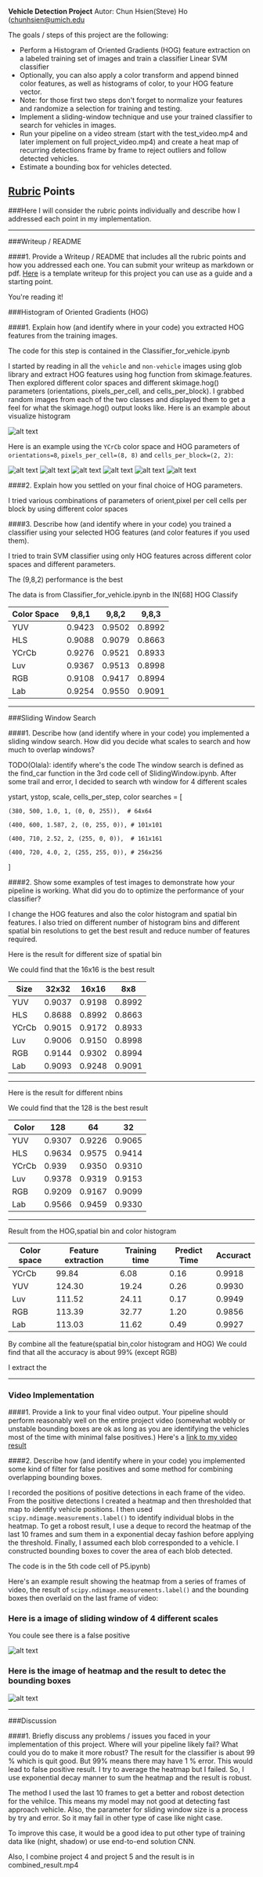 **Vehicle Detection Project**
Autor: Chun Hsien(Steve) Ho (chunhsien@umich.edu

The goals / steps of this project are the following:

* Perform a Histogram of Oriented Gradients (HOG) feature extraction on a labeled training set of images and train a classifier Linear SVM classifier
* Optionally, you can also apply a color transform and append binned color features, as well as histograms of color, to your HOG feature vector. 
* Note: for those first two steps don't forget to normalize your features and randomize a selection for training and testing.
* Implement a sliding-window technique and use your trained classifier to search for vehicles in images.
* Run your pipeline on a video stream (start with the test_video.mp4 and later implement on full project_video.mp4) and create a heat map of recurring detections frame by frame to reject outliers and follow detected vehicles.
* Estimate a bounding box for vehicles detected.

[//]: # (Image References)
[image1]: ./report_file/hog_HLS.png
[image2]: ./report_file/hog_Lab.png
[image3]: ./report_file/hog_Luv.png
[image4]: ./report_file/hog_RGB.png
[image5]: ./report_file/hog_YCrCb.png
[image6]: ./report_file/hog_YUV.png
[image7]: ./report_file/color_hist.png
[image8]: ./report_file/heatmap.png
[image9]: ./report_file/sliding_window.png

[video]: results_YCrCb_p5.mp4


## [Rubric](https://review.udacity.com/#!/rubrics/513/view) Points
###Here I will consider the rubric points individually and describe how I addressed each point in my implementation.  

---
###Writeup / README

####1. Provide a Writeup / README that includes all the rubric points and how you addressed each one.  You can submit your writeup as markdown or pdf.  [Here](https://github.com/udacity/CarND-Vehicle-Detection/blob/master/writeup_template.md) is a template writeup for this project you can use as a guide and a starting point.  

You're reading it!

###Histogram of Oriented Gradients (HOG)

####1. Explain how (and identify where in your code) you extracted HOG features from the training images.

The code for this step is contained in the Classifier_for_vehicle.ipynb

I started by reading in all the `vehicle` and `non-vehicle` images using glob library and extract HOG features using hog function from skimage.features. Then explored different color spaces and different skimage.hog() parameters (orientations, pixels_per_cell, and cells_per_block). I grabbed random images from each of the two classes and displayed them to get a feel for what the skimage.hog() output looks like.
Here is an example about visualize histogram

![alt text][image7]

Here is an example using the `YCrCb` color space and HOG parameters of `orientations=8`, `pixels_per_cell=(8, 8)` and `cells_per_block=(2, 2)`:


![alt text][image1]
![alt text][image2]
![alt text][image3]
![alt text][image4]
![alt text][image5]
![alt text][image6]



####2. Explain how you settled on your final choice of HOG parameters.

I tried various combinations of parameters of orient,pixel per cell cells per block by using different color spaces



####3. Describe how (and identify where in your code) you trained a classifier using your selected HOG features (and color features if you used them).

I tried to train SVM classifier using only HOG features across different color spaces and different parameters.

The (9,8,2) performance is the best 

The data is from Classifier_for_vehicle.ipynb in the IN[68] HOG Classify

| Color Space | 9,8,1 | 9,8,2 | 9,8,3 |
|-------|-------|-------|-------|
| YUV         | 0.9423| 0.9502| 0.8992| 
| HLS         | 0.9088| 0.9079| 0.8663| 
| YCrCb       | 0.9276| 0.9521| 0.8933| 
| Luv         | 0.9367| 0.9513| 0.8998|
| RGB         | 0.9108| 0.9417| 0.8994| 
| Lab         | 0.9254| 0.9550| 0.9091| 
---





###Sliding Window Search

####1. Describe how (and identify where in your code) you implemented a sliding window search.  How did you decide what scales to search and how much to overlap windows?

TODO(Olala): identify where's the code The window search is defined as the find_car function in the 3rd code cell of SlidingWindow.ipynb. After some trail and error, I decided to search wth window for 4 different scales


ystart, ystop, scale, cells_per_step, color
searches = [

    (380, 500, 1.0, 1, (0, 0, 255)),  # 64x64
    
    (400, 600, 1.587, 2, (0, 255, 0)), # 101x101
    
    (400, 710, 2.52, 2, (255, 0, 0)),  # 161x161
    
    (400, 720, 4.0, 2, (255, 255, 0)), # 256x256
]

####2. Show some examples of test images to demonstrate how your pipeline is working.  What did you do to optimize the performance of your classifier?


I change the HOG features and also the color histogram and spatial bin features. I also tried on different number of histogram bins and different spatial bin resolutions to get the best result and reduce number of features required.

Here is the result for different size of spatial bin

We could find that the 16x16 is the best result 

| Size |  32x32	| 16x16 | 8x8	|
|-------|-------|-------|-------|
| YUV   | 0.9037| 0.9198| 0.8992|
| HLS   | 0.8688| 0.8992| 0.8663|
| YCrCb | 0.9015| 0.9172| 0.8933|
| Luv   | 0.9006| 0.9150| 0.8998|
| RGB   | 0.9144| 0.9302| 0.8994|
| Lab   | 0.9093| 0.9248| 0.9091| 
---



Here is the result for different nbins

We could find that the 128 is the best result

| Color |  128	| 64	| 32	|
|-------|-------|-------|-------|
| YUV   | 0.9307| 0.9226| 0.9065|
| HLS   | 0.9634| 0.9575| 0.9414|
| YCrCb | 0.939	| 0.9350| 0.9310|
| Luv   | 0.9378| 0.9319| 0.9153|
| RGB   | 0.9209| 0.9167| 0.9099|
| Lab   | 0.9566| 0.9459| 0.9330| 
---


Result from the HOG,spatial bin and color histogram


| Color space | Feature extraction | Training time | Predict Time | Accuract |
|-------|-------|-------|-------|------- |
| YCrCb | 99.84 | 6.08  | 0.16  | 0.9918 |
| YUV   | 124.30| 19.24 | 0.26  | 0.9930 |
| Luv   | 111.52 | 24.11 | 0.17 | 0.9949 |
| RGB   | 113.39 | 32.77 | 1.20 | 0.9856 |
| Lab   | 113.03 | 11.62 | 0.49 | 0.9927 |

By combine all the feature(spatial bin,color histogram and HOG) We could find that all the accuracy is about 99% (except RGB)

I extract the 

---

### Video Implementation

####1. Provide a link to your final video output.  Your pipeline should perform reasonably well on the entire project video (somewhat wobbly or unstable bounding boxes are ok as long as you are identifying the vehicles most of the time with minimal false positives.)
Here's a [link to my video result]([video])


####2. Describe how (and identify where in your code) you implemented some kind of filter for false positives and some method for combining overlapping bounding boxes.

I recorded the positions of positive detections in each frame of the video.  From the positive detections I created a heatmap and then thresholded that map to identify vehicle positions.  I then used `scipy.ndimage.measurements.label()` to identify individual blobs in the heatmap. To get a robost result, I use a deque to record the heatmap of the last 10 frames and sum them in a exponential decay fashion before applying the threshold. Finally, I assumed each blob corresponded to a vehicle.  I constructed bounding boxes to cover the area of each blob detected.  

The code is in the 5th code cell of P5.ipynb)

Here's an example result showing the heatmap from a series of frames of video, the result of `scipy.ndimage.measurements.label()` and the bounding boxes then overlaid on the last frame of video:



### Here is a image of sliding window of 4 different scales 
You coule see there is a false positive

![alt text][image9]



### Here is the image of heatmap and the result to detec the bounding boxes
![alt text][image8]



---

###Discussion

####1. Briefly discuss any problems / issues you faced in your implementation of this project.  Where will your pipeline likely fail?  What could you do to make it more robust?
The result for the classifier is about 99 % which is quit good. But 99% means there may have 1 % error. This would lead to false positive result.
I try to average the heatmap but I failed. So, I use exponential decay manner to sum the heatmap and the result is robust.

The method I used the last 10 frames to get a better and robost detection for the vehilce. This means my model may not good at detecting fast approach vehicle. Also, the parameter for sliding window size is a process by try and error. So it may fail in other type of case like night case.

To improve this case, it would be a good idea to put other type of training data like (night, shadow) or use end-to-end solution CNN.

Also, I combine project 4 and project 5 and the result is in combined_result.mp4

